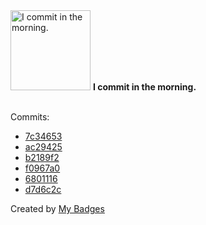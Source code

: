 <img src="https://my-badges.github.io/my-badges/morning-commits.png" alt="I commit in the morning." title="I commit in the morning." width="128">
<strong>I commit in the morning.</strong>
<br><br>

Commits:

- <a href="https://github.com/HorebZ/HorebZ/commit/7c3465321f60963e7eb689303f53acb192278334">7c34653</a>
- <a href="https://github.com/HorebZ/HorebZ/commit/ac29425860fd6bf05b5f6ac38d8173279b97f308">ac29425</a>
- <a href="https://github.com/HorebZ/HorebZ/commit/b2189f26fca09fe702291171f7593c568144f491">b2189f2</a>
- <a href="https://github.com/HorebZ/HorebZ/commit/f0967a0045e94572eeff6368e44b2e1661056c27">f0967a0</a>
- <a href="https://github.com/HorebZ/HorebZ/commit/68011167fa626437eacf9b8a0f98e0f495dc33e8">6801116</a>
- <a href="https://github.com/HorebZ/HorebZ/commit/d7d6c2ca3522c816ee9636f5619643a2b99429a5">d7d6c2c</a>


Created by <a href="https://github.com/my-badges/my-badges">My Badges</a>